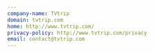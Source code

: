 ```yaml
---
company-name: TVtrip
domain: tvtrip.com
home: http://www.tvtrip.com/
privacy-policy: http://www.tvtrip.com/privacy
email: contact@tvtrip.com
---
```




